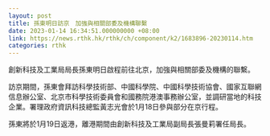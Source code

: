 ```yaml
---
layout: post
title: 孫東明日訪京　加強與相關部委及機構聯繫
date: 2023-01-14 16:34:51.000000000 +08:00
link: https://news.rthk.hk/rthk/ch/component/k2/1683896-20230114.htm
categories: rthk
---
```


創新科技及工業局局長孫東明日啟程前往北京，加強與相關部委及機構的聯繫。

訪京期間，孫東會拜訪科學技術部、中國科學院、中國科學技術協會、國家互聯網信息辦公室、北京市科學技術委員會和國務院港澳事務辦公室，並調研當地的科技企業。署理政府資訊科技總監黃志光會於1月18日參與部分在京行程。

孫東將於1月19日返港，離港期間由創新科技及工業局副局長張曼莉署任局長。

